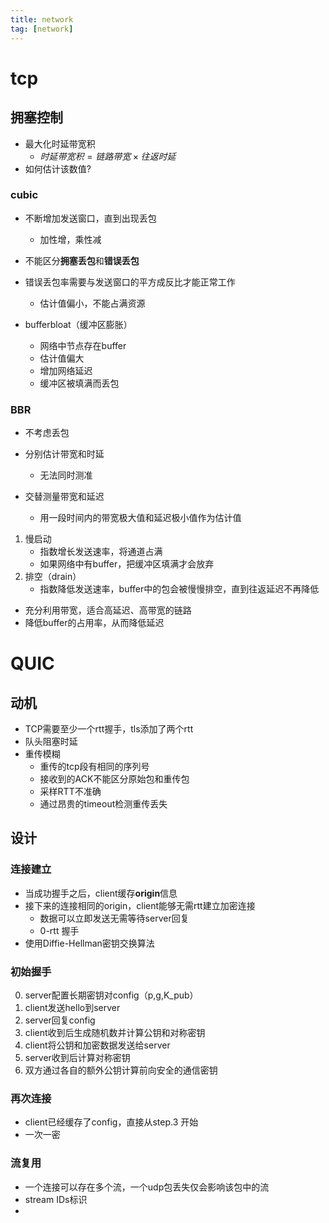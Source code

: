 ```yaml
---
title: network
tag: [network]
---
```


# tcp

## 拥塞控制
- 最大化时延带宽积
  - $时延带宽积=链路带宽\times 往返时延$
- 如何估计该数值?
### cubic
- 不断增加发送窗口，直到出现丢包
  - 加性增，乘性减
- 不能区分**拥塞丢包**和**错误丢包**
- 错误丢包率需要与发送窗口的平方成反比才能正常工作
  - 估计值偏小，不能占满资源

- bufferbloat（缓冲区膨胀）
  - 网络中节点存在buffer
  - 估计值偏大
  - 增加网络延迟
  - 缓冲区被填满而丢包

### BBR
- 不考虑丢包
- 分别估计带宽和时延
  - 无法同时测准

- 交替测量带宽和延迟
  - 用一段时间内的带宽极大值和延迟极小值作为估计值

1. 慢启动
   - 指数增长发送速率，将通道占满
   - 如果网络中有buffer，把缓冲区填满才会放弃
2. 排空（drain）
   - 指数降低发送速率，buffer中的包会被慢慢排空，直到往返延迟不再降低

- 充分利用带宽，适合高延迟、高带宽的链路
- 降低buffer的占用率，从而降低延迟

# QUIC
## 动机
- TCP需要至少一个rtt握手，tls添加了两个rtt
- 队头阻塞时延
- 重传模糊
  - 重传的tcp段有相同的序列号
  - 接收到的ACK不能区分原始包和重传包
  - 采样RTT不准确
  - 通过昂贵的timeout检测重传丢失

## 设计
### 连接建立
- 当成功握手之后，client缓存**origin**信息
- 接下来的连接相同的origin，client能够无需rtt建立加密连接
  - 数据可以立即发送无需等待server回复
  - 0-rtt 握手
- 使用Diffie-Hellman密钥交换算法

### 初始握手
0. server配置长期密钥对config（p,g,K_pub）
1. client发送hello到server
2. server回复config
3. client收到后生成随机数并计算公钥和对称密钥
4. client将公钥和加密数据发送给server
5. server收到后计算对称密钥
6. 双方通过各自的额外公钥计算前向安全的通信密钥

### 再次连接
- client已经缓存了config，直接从step.3 开始
- 一次一密

### 流复用
- 一个连接可以存在多个流，一个udp包丢失仅会影响该包中的流
- stream IDs标识
- 